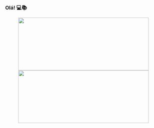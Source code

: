 ### Olá!  💻📚 
<div align="center">
  <a href="https://github.com/mathesanto">
  <img height="170em" width="420em" src="https://github-readme-stats.vercel.app/api?username=mathesanto&show_icons=true&theme=dark&include_all_commits=true&count_private=true"/>
  <img height="170em" width="420em" src="https://github-readme-stats.vercel.app/api/top-langs/?username=mathesanto&layout=compact&langs_count=7&theme=dark"/>
</div>
  
  
  
  
<!--
**mathesanto/mathesanto** is a ✨ _special_ ✨ repository because its `README.md` (this file) appears on your GitHub profile.

Here are some ideas to get you started:

- 🔭 I’m currently working on ...
- 🌱 I’m currently learning ...
- 👯 I’m looking to collaborate on ...
- 🤔 I’m looking for help with ...
- 💬 Ask me about ...
- 📫 How to reach me: ...
- 😄 Pronouns: ...
- ⚡ Fun fact: ...
-->
